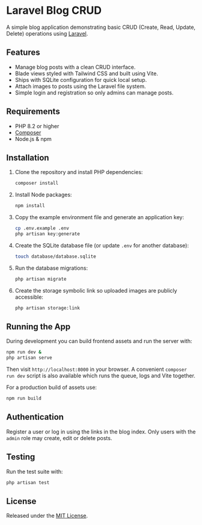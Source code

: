 # Laravel Blog CRUD

A simple blog application demonstrating basic CRUD (Create, Read, Update, Delete) operations using [Laravel](https://laravel.com/).

## Features
- Manage blog posts with a clean CRUD interface.
- Blade views styled with Tailwind CSS and built using Vite.
- Ships with SQLite configuration for quick local setup.
- Attach images to posts using the Laravel file system.
- Simple login and registration so only admins can manage posts.

## Requirements
- PHP 8.2 or higher
- [Composer](https://getcomposer.org/)
- Node.js & npm

## Installation
1. Clone the repository and install PHP dependencies:
   ```bash
   composer install
   ```
2. Install Node packages:
   ```bash
   npm install
   ```
3. Copy the example environment file and generate an application key:
   ```bash
   cp .env.example .env
   php artisan key:generate
   ```
4. Create the SQLite database file (or update `.env` for another database):
   ```bash
   touch database/database.sqlite
   ```
5. Run the database migrations:
   ```bash
   php artisan migrate
   ```
6. Create the storage symbolic link so uploaded images are publicly accessible:
   ```bash
   php artisan storage:link
   ```

## Running the App
During development you can build frontend assets and run the server with:
```bash
npm run dev &
php artisan serve
```
Then visit `http://localhost:8000` in your browser. A convenient `composer run dev` script is also available which runs the queue, logs and Vite together.

For a production build of assets use:
```bash
npm run build
```

## Authentication
Register a user or log in using the links in the blog index. Only users with the
`admin` role may create, edit or delete posts.

## Testing
Run the test suite with:
```bash
php artisan test
```

## License
Released under the [MIT License](https://opensource.org/licenses/MIT).

